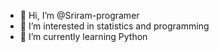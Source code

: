 - 👋 Hi, I’m @Sriram-programer
- 👀 I’m interested in statistics and programming
- 🌱 I’m currently learning Python

<!---
Sriram-programer/Sriram-programer is a ✨ special ✨ repository because its `README.md` (this file) appears on your GitHub profile.
You can click the Preview link to take a look at your changes.
--->
